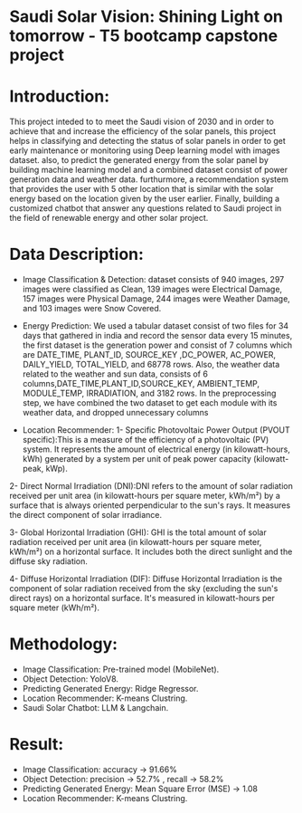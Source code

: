 # Saudi Solar Vision: Shining Light on tomorrow - T5 bootcamp capstone project

# Introduction: 
This project inteded to to meet the Saudi vision of 2030 and in order to achieve that and increase the efficiency of the solar panels, this project helps in classifying and detecting the status of solar panels in order to get early maintenance or monitoring using Deep learning model with images dataset. also, to predict the generated energy from the solar panel by building machine learning model and a combined dataset consist of power generation data and weather data. furthurmore, a recommendation system that provides the user with 5 other location that is similar with the solar energy based on the location given by the user earlier. Finally, building a customized chatbot that answer any questions related to Saudi project in the field of renewable energy and other solar project. 

# Data Description:

* Image Classification & Detection:
dataset consists of 940 images, 297 images were classified as Clean, 139 images were Electrical Damage,  157 images were Physical Damage, 244 images were Weather Damage, and 103 images were Snow Covered. 

* Energy Prediction:
We used a tabular dataset consist of two files for 34 days that gathered in india and record the sensor data every 15 minutes, the first dataset is the generation power and consist of 7 columns which are DATE_TIME, PLANT_ID, SOURCE_KEY ,DC_POWER, AC_POWER, DAILY_YIELD, TOTAL_YIELD, and 68778 rows. Also, the weather data related to the weather and sun data, consists of 6 columns,DATE_TIME,PLANT_ID,SOURCE_KEY, AMBIENT_TEMP,​ MODULE_TEMP, IRRADIATION, and 3182 rows. In the preprocessing step, we have combined the two dataset to get each module with its weather data, and dropped unnecessary columns 

* Location Recommender:
1- Specific Photovoltaic Power Output (PVOUT specific):This is a measure of the efficiency of a photovoltaic (PV) system. It represents the amount of electrical energy (in kilowatt-hours, kWh) generated by a system per unit of peak power capacity (kilowatt-peak, kWp).​

2- Direct Normal Irradiation (DNI):DNI refers to the amount of solar radiation received per unit area (in kilowatt-hours per square meter, kWh/m²) by a surface that is always oriented perpendicular to the sun's rays. It measures the direct component of solar irradiance.​

3- Global Horizontal Irradiation (GHI): GHI is the total amount of solar radiation received per unit area (in kilowatt-hours per square meter, kWh/m²) on a horizontal surface. It includes both the direct sunlight and the diffuse sky radiation.​

4- Diffuse Horizontal Irradiation (DIF):  Diffuse Horizontal Irradiation is the component of solar radiation received from the sky (excluding the sun's direct rays) on a horizontal surface. It's measured in kilowatt-hours per square meter (kWh/m²).​

# Methodology: 
* Image Classification: Pre-trained model (MobileNet).
* Object Detection: YoloV8.
* Predicting Generated Energy: Ridge Regressor.
* Location Recommender: K-means Clustring.
* Saudi Solar Chatbot: LLM & Langchain. 

# Result: 
* Image Classification: accuracy -> 91.66% 
* Object Detection: precision -> 52.7% , recall -> 58.2%
* Predicting Generated Energy: Mean Square Error (MSE) -> 1.08
* Location Recommender: K-means Clustring.
